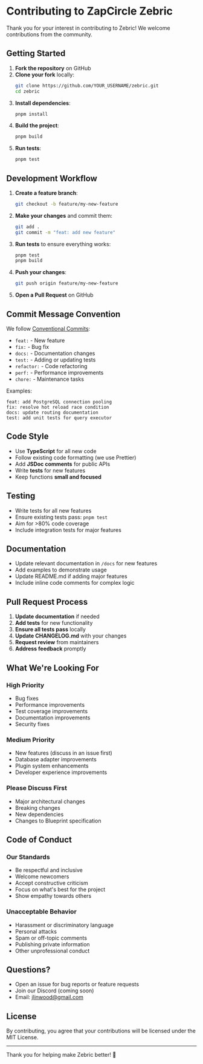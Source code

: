 # Contributing to ZapCircle Zebric

Thank you for your interest in contributing to Zebric! We welcome contributions from the community.

## Getting Started

1. **Fork the repository** on GitHub
2. **Clone your fork** locally:
   ```bash
   git clone https://github.com/YOUR_USERNAME/zebric.git
   cd zebric
   ```
3. **Install dependencies**:
   ```bash
   pnpm install
   ```
4. **Build the project**:
   ```bash
   pnpm build
   ```
5. **Run tests**:
   ```bash
   pnpm test
   ```

## Development Workflow

1. **Create a feature branch**:
   ```bash
   git checkout -b feature/my-new-feature
   ```

2. **Make your changes** and commit them:
   ```bash
   git add .
   git commit -m "feat: add new feature"
   ```

3. **Run tests** to ensure everything works:
   ```bash
   pnpm test
   pnpm build
   ```

4. **Push your changes**:
   ```bash
   git push origin feature/my-new-feature
   ```

5. **Open a Pull Request** on GitHub

## Commit Message Convention

We follow [Conventional Commits](https://www.conventionalcommits.org/):

- `feat:` - New feature
- `fix:` - Bug fix
- `docs:` - Documentation changes
- `test:` - Adding or updating tests
- `refactor:` - Code refactoring
- `perf:` - Performance improvements
- `chore:` - Maintenance tasks

Examples:
```
feat: add PostgreSQL connection pooling
fix: resolve hot reload race condition
docs: update routing documentation
test: add unit tests for query executor
```

## Code Style

- Use **TypeScript** for all new code
- Follow existing code formatting (we use Prettier)
- Add **JSDoc comments** for public APIs
- Write **tests** for new features
- Keep functions **small and focused**

## Testing

- Write tests for all new features
- Ensure existing tests pass: `pnpm test`
- Aim for >80% code coverage
- Include integration tests for major features

## Documentation

- Update relevant documentation in `/docs` for new features
- Add examples to demonstrate usage
- Update README.md if adding major features
- Include inline code comments for complex logic

## Pull Request Process

1. **Update documentation** if needed
2. **Add tests** for new functionality
3. **Ensure all tests pass** locally
4. **Update CHANGELOG.md** with your changes
5. **Request review** from maintainers
6. **Address feedback** promptly

## What We're Looking For

### High Priority
- Bug fixes
- Performance improvements
- Test coverage improvements
- Documentation improvements
- Security fixes

### Medium Priority
- New features (discuss in an issue first)
- Database adapter improvements
- Plugin system enhancements
- Developer experience improvements

### Please Discuss First
- Major architectural changes
- Breaking changes
- New dependencies
- Changes to Blueprint specification

## Code of Conduct

### Our Standards

- Be respectful and inclusive
- Welcome newcomers
- Accept constructive criticism
- Focus on what's best for the project
- Show empathy towards others

### Unacceptable Behavior

- Harassment or discriminatory language
- Personal attacks
- Spam or off-topic comments
- Publishing private information
- Other unprofessional conduct

## Questions?

- Open an issue for bug reports or feature requests
- Join our Discord (coming soon)
- Email: jlinwood@gmail.com

## License

By contributing, you agree that your contributions will be licensed under the MIT License.

---

Thank you for helping make Zebric better! 🚀
